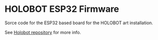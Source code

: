 # HOLOBOT ESP32 Firmware

Sorce code for the ESP32 based board for the HOLOBOT art installation.

See [Holobot repository](https://github.com/ladecadence/Holobot) for more info.


